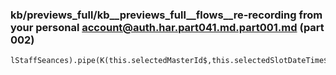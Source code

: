 ### kb/previews_full/kb__previews_full__flows__re-recording from your personal account@auth.har.part041.md.part001.md (part 002)

```md
lStaffSeances).pipe(K(this.selectedMasterId$,this.selectedSlotDateTime$,this.currentCompany$),S(([e,t,r,l]
```

```

